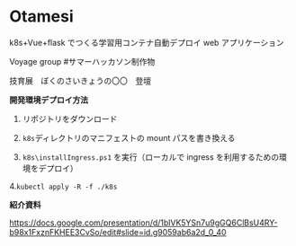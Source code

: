 # Otamesi

k8s+Vue+flask でつくる学習用コンテナ自動デプロイ web アプリケーション

Voyage group #サマーハッカソン制作物

技育展　ぼくのさいきょうの〇〇　登壇

**開発環境デプロイ方法**

1. リポジトリをダウンロード

2. `k8s`ディレクトリのマニフェストの mount パスを書き換える

3. `k8s\installIngress.ps1` を実行（ローカルで ingress を利用するための環境をデプロイ）

4.`kubectl apply -R -f ./k8s`

**紹介資料**

https://docs.google.com/presentation/d/1blVK5YSn7u9gGQ6ClBsU4RY-b98x1FxznFKHEE3CvSo/edit#slide=id.g9059ab6a2d_0_40
